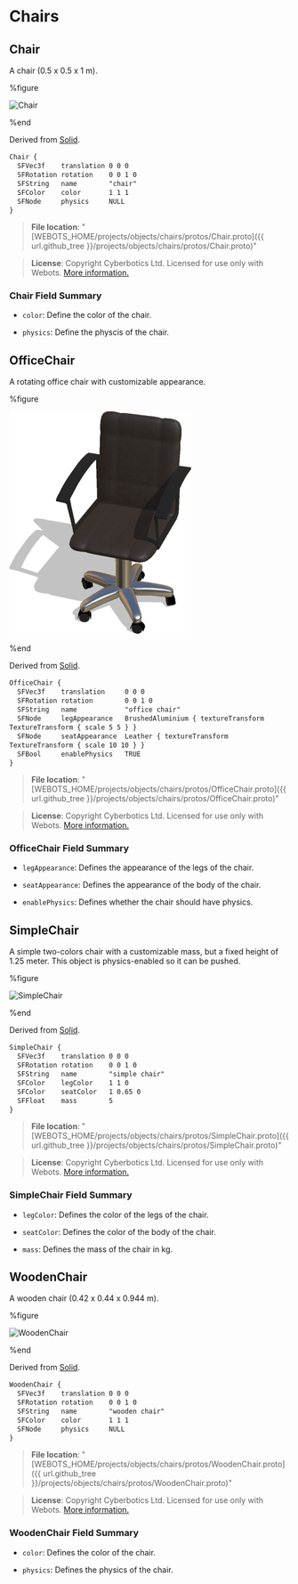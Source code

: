 # Chairs

## Chair

A chair (0.5 x 0.5 x 1 m).

%figure

![Chair](images/objects/chairs/Chair/model.thumbnail.png)

%end

Derived from [Solid](../reference/solid.md).

```
Chair {
  SFVec3f    translation 0 0 0
  SFRotation rotation    0 0 1 0
  SFString   name        "chair"
  SFColor    color       1 1 1
  SFNode     physics     NULL
}
```

> **File location**: "[WEBOTS\_HOME/projects/objects/chairs/protos/Chair.proto]({{ url.github_tree }}/projects/objects/chairs/protos/Chair.proto)"

> **License**: Copyright Cyberbotics Ltd. Licensed for use only with Webots.
[More information.](https://cyberbotics.com/webots_assets_license)

### Chair Field Summary

- `color`: Define the color of the chair.

- `physics`: Define the physcis of the chair.

## OfficeChair

A rotating office chair with customizable appearance.

%figure

![OfficeChair](images/objects/chairs/OfficeChair/model.thumbnail.png)

%end

Derived from [Solid](../reference/solid.md).

```
OfficeChair {
  SFVec3f    translation     0 0 0
  SFRotation rotation        0 0 1 0
  SFString   name            "office chair"
  SFNode     legAppearance   BrushedAluminium { textureTransform TextureTransform { scale 5 5 } }
  SFNode     seatAppearance  Leather { textureTransform TextureTransform { scale 10 10 } }
  SFBool     enablePhysics   TRUE
}
```

> **File location**: "[WEBOTS\_HOME/projects/objects/chairs/protos/OfficeChair.proto]({{ url.github_tree }}/projects/objects/chairs/protos/OfficeChair.proto)"

> **License**: Copyright Cyberbotics Ltd. Licensed for use only with Webots.
[More information.](https://cyberbotics.com/webots_assets_license)

### OfficeChair Field Summary

- `legAppearance`: Defines the appearance of the legs of the chair.

- `seatAppearance`: Defines the appearance of the body of the chair.

- `enablePhysics`: Defines whether the chair should have physics.

## SimpleChair

A simple two-colors chair with a customizable mass, but a fixed height of 1.25 meter.
This object is physics-enabled so it can be pushed.

%figure

![SimpleChair](images/objects/chairs/SimpleChair/model.thumbnail.png)

%end

Derived from [Solid](../reference/solid.md).

```
SimpleChair {
  SFVec3f    translation 0 0 0
  SFRotation rotation    0 0 1 0
  SFString   name        "simple chair"
  SFColor    legColor    1 1 0
  SFColor    seatColor   1 0.65 0
  SFFloat    mass        5
}
```

> **File location**: "[WEBOTS\_HOME/projects/objects/chairs/protos/SimpleChair.proto]({{ url.github_tree }}/projects/objects/chairs/protos/SimpleChair.proto)"

> **License**: Copyright Cyberbotics Ltd. Licensed for use only with Webots.
[More information.](https://cyberbotics.com/webots_assets_license)

### SimpleChair Field Summary

- `legColor`: Defines the color of the legs of the chair.

- `seatColor`: Defines the color of the body of the chair.

- `mass`: Defines the mass of the chair in kg.

## WoodenChair

A wooden chair (0.42 x 0.44 x 0.944 m).

%figure

![WoodenChair](images/objects/chairs/WoodenChair/model.thumbnail.png)

%end

Derived from [Solid](../reference/solid.md).

```
WoodenChair {
  SFVec3f    translation 0 0 0
  SFRotation rotation    0 0 1 0
  SFString   name        "wooden chair"
  SFColor    color       1 1 1
  SFNode     physics     NULL
}
```

> **File location**: "[WEBOTS\_HOME/projects/objects/chairs/protos/WoodenChair.proto]({{ url.github_tree }}/projects/objects/chairs/protos/WoodenChair.proto)"

> **License**: Copyright Cyberbotics Ltd. Licensed for use only with Webots.
[More information.](https://cyberbotics.com/webots_assets_license)

### WoodenChair Field Summary

- `color`: Defines the color of the chair.

- `physics`: Defines the physics of the chair.

